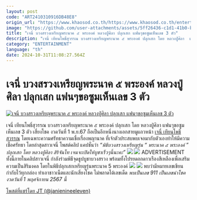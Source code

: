 ```yaml
---
layout: post
code: "ART2410310916DB48E8"
origin_url: "https://www.khaosod.co.th/https://www.khaosod.co.th/entertainment/news_9483744"
image: "https://github.com/user-attachments/assets/5ff26436-c1d1-41b0-bcce-e5681cea9f55"
title: "เจนี่ บวงสรวงเหรียญพระนาค ๕ พระองค์ หลวงปู่ศิลา ปลุกเสก แฟนๆขอซูมเห็นเลข 3 ตัว"
description: "เจนี่ เทียนโพธิ์สุวรรณ บวงสรวงเหรียญพระนาค ๕ พระองค์ ปลุกเสก โดย หลวงปู่ศิลา  แฟนๆขอซูมเห็นเลข 3 ตัว เสี่ยงโชค งวดวันที่ 1 พ.ย.67 ถือเป็นอีกหนึ่งนางเอกสายมู"
category: "ENTERTAINMENT"
language: "th"
date: 2024-10-31T11:08:27.564Z
---
```


# เจนี่ บวงสรวงเหรียญพระนาค ๕ พระองค์ หลวงปู่ศิลา ปลุกเสก แฟนๆขอซูมเห็นเลข 3 ตัว

[![เจนี่ บวงสรวงเหรียญพระนาค ๕ พระองค์ หลวงปู่ศิลา ปลุกเสก แฟนๆขอซูมเห็นเลข 3 ตัว](https://www.khaosod.co.th/wpapp/uploads/2024/10/janie911lotto3110679998.jpg "เจนี่ บวงสรวงเหรียญพระนาค ๕ พระองค์ หลวงปู่ศิลา ปลุกเสก แฟนๆขอซูมเห็นเลข 3 ตัว")](https://www.khaosod.co.th/wpapp/uploads/2024/10/janie911lotto3110679998.jpg)

เจนี่ เทียนโพธิ์สุวรรณ บวงสรวงเหรียญพระนาค ๕ พระองค์ ปลุกเสก โดย หลวงปู่ศิลา แฟนๆขอซูมเห็นเลข 3 ตัว เสี่ยงโชค งวดวันที่ 1 พ.ย.67
ถือเป็นอีกหนึ่งนางเอกสายมูแถวหน้า [เจนี่ เทียนโพธิ์สุวรรณ](https://www.instagram.com/p/DBpjxNKyBDT/) โดยเฉพาะความศรัทธาความเชื่อเรื่องพญานาค ที่เจ้าตัวประสบพบเจอมากับตัวเองทำให้มีความเชื่อศรัทธา
โดยล่าสุดสาวเจนี่ โพสต์คลิป แคปชั่นว่า _“พิธีบวงสรวงเหรียญรุ่น “ พระนาค ๕ พระองค์ ” ปลุกเสก โดย หลวงปู่ศิลา สิริจันโท เจนจะเปิดให้บูชาเร็วๆนี้นะคะ”_
[![](https://www.khaosod.co.th/wpapp/uploads/2024/10/janie911lotto3010672.jpg)](https://www.khaosod.co.th/wpapp/uploads/2024/10/janie911lotto3010672.jpg)
[![](https://www.khaosod.co.th/wpapp/uploads/2024/10/janie911lotto3010673.jpg)](https://www.khaosod.co.th/wpapp/uploads/2024/10/janie911lotto3010673.jpg)
ADVERTISEMENT
ทั้งนี้ภายในคลิปสาวเจนี่ กำลังร่วมพิธีจุดธูปบูชาบวงสรวง พร้อมทั้งโปรยดอกดาวเรืองสีเหลืองเพื่อเสริมความเป็นสิริมงคล โดยในพิธีปลุกเสกเหรียญรุ่นพระนาค 5 พระองค์
[![](https://www.khaosod.co.th/wpapp/uploads/2024/10/janie911lotto3010671.jpg)](https://www.khaosod.co.th/wpapp/uploads/2024/10/janie911lotto3010671.jpg)
[![](https://www.khaosod.co.th/wpapp/uploads/2024/10/janie911lotto31106712.jpg)](https://www.khaosod.co.th/wpapp/uploads/2024/10/janie911lotto31106712.jpg)
พบว่ามีหมายเลขเขียนกำกับไว้ทุกกล่อง ทำเอาชาวเน็ตและนักเสี่ยงโชค ไม่พลาดได้เลขเด็ด _พบเป็นเลข 911 เป็นเลขนำโชค งวดวันที่ 1 พฤศจิกายน 2567 นี้_


[โพสต์ที่แชร์โดย JT (@janienineeleven)](https://www.instagram.com/reel/DBpjxNKyBDT/?utm_source=ig_embed&utm_campaign=loading)
